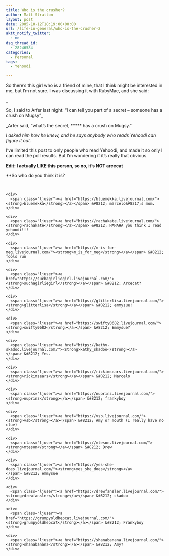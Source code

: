 ```yaml
---
title: Who is the crusher?
author: Matt Stratton
layout: post
date: 2005-10-12T18:19:00+00:00
url: /life-in-general/who-is-the-crusher-2
aktt_notify_twitter:
  - no
dsq_thread_id:
  - 28246584
categories:
  - Personal
tags:
  - Yehoodi

---
```

So there&#8217;s this girl who is a friend of mine, that I think might be interested in me, but I&#8217;m not sure. I was discussing it with RubyMae, and she said:
  
_
  
So, I said to Arfer last night: &#8220;I can tell you part of a secret &#8211; someone has a crush on Mugsy&#8221;_

_Arfer said, &#8220;what&#8217;s the secret, \***** has a crush on Mugsy.&#8221;</p> 

</em>

_I asked him how he knew, and he says anybody who reads Yehoodi can figure it out._

I&#8217;ve limited this post to only people who read Yehoodi, and made it so only I can read the poll results. But I&#8217;m wondering if it&#8217;s really that obvious.

**Edit: I actually LIKE this person, so no, it&#8217;s NOT arcecat**

**So who do you think it is?</p> 

<div>
  <div class="lj_pollanswer">
    <div>
      <span style="color: #551a8b; text-decoration: underline;"><br /> </span>
    </div>
    
    <div>
      <span class="ljuser"><a href="https://bluemekka.livejournal.com/"><strong>bluemekka</strong></a></span> &#8212; marcelo&#8217;s mom.
    </div>
    
    <div>
      <span class="ljuser"><a href="https://rachakate.livejournal.com/"><strong>rachakate</strong></a></span> &#8212; HAHAHA you think I read yehoodi!!!
    </div>
    
    <div>
      <span class="ljuser"><a href="https://m-is-for-meg.livejournal.com/"><strong>m_is_for_meg</strong></a></span> &#8212; fools run
    </div>
    
    <div>
      <span class="ljuser"><a href="https://suchagirliegirl.livejournal.com/"><strong>suchagirliegirl</strong></a></span> &#8212; Arcecat?
    </div>
    
    <div>
      <span class="ljuser"><a href="https://glitterlisa.livejournal.com/"><strong>glitterlisa</strong></a></span> &#8212; emmysue!
    </div>
    
    <div>
      <span class="ljuser"><a href="https://swifty0682.livejournal.com/"><strong>swifty0682</strong></a></span> &#8212; Emmysue?
    </div>
    
    <div>
      <span class="ljuser"><a href="https://kathy-skadoo.livejournal.com/"><strong>kathy_skadoo</strong></a></span> &#8212; Yes.
    </div>
    
    <div>
      <span class="ljuser"><a href="https://rickimsears.livejournal.com/"><strong>rickimsears</strong></a></span> &#8212; Marcelo
    </div>
    
    <div>
      <span class="ljuser"><a href="https://nuprinz.livejournal.com/"><strong>nuprinz</strong></a></span> &#8212; frankyboy
    </div>
    
    <div>
      <span class="ljuser"><a href="https://vsb.livejournal.com/"><strong>vsb</strong></a></span> &#8212; Amy or mouth (I really have no clue)
    </div>
    
    <div>
      <span class="ljuser"><a href="https://mteson.livejournal.com/"><strong>mteson</strong></a></span> &#8212; Drew
    </div>
    
    <div>
      <span class="ljuser"><a href="https://yes-she-does.livejournal.com/"><strong>yes_she_does</strong></a></span> &#8212; emmysue
    </div>
    
    <div>
      <span class="ljuser"><a href="https://drewfansler.livejournal.com/"><strong>drewfansler</strong></a></span> &#8212; skadoo
    </div>
    
    <div>
      <span class="ljuser"><a href="https://grumpyoldhepcat.livejournal.com/"><strong>grumpyoldhepcat</strong></a></span> &#8212; Frankyboy
    </div>
    
    <div>
      <span class="ljuser"><a href="https://shanabanana.livejournal.com/"><strong>shanabanana</strong></a></span> &#8212; Amy?
    </div>
  </div>
</div>

</strong>